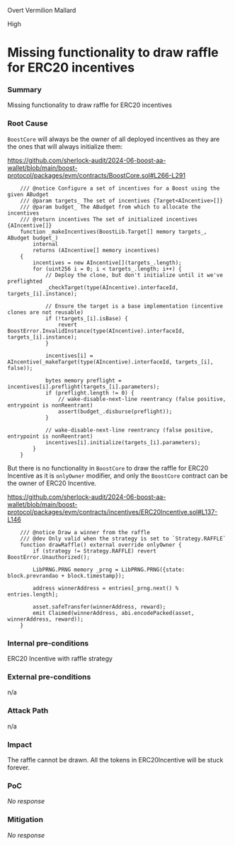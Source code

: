 Overt Vermilion Mallard

High

# Missing functionality to draw raffle for ERC20 incentives

### Summary

Missing functionality to draw raffle for ERC20 incentives

### Root Cause

`BoostCore` will always be the owner of all deployed incentives as they are the ones that will always initialize them:

https://github.com/sherlock-audit/2024-06-boost-aa-wallet/blob/main/boost-protocol/packages/evm/contracts/BoostCore.sol#L266-L291
```solidity
    /// @notice Configure a set of incentives for a Boost using the given ABudget
    /// @param targets_ The set of incentives {Target<AIncentive>[]}
    /// @param budget_ The ABudget from which to allocate the incentives
    /// @return incentives The set of initialized incentives {AIncentive[]}
    function _makeIncentives(BoostLib.Target[] memory targets_, ABudget budget_)
        internal
        returns (AIncentive[] memory incentives)
    {
        incentives = new AIncentive[](targets_.length);
        for (uint256 i = 0; i < targets_.length; i++) {
            // Deploy the clone, but don't initialize until it we've preflighted
            _checkTarget(type(AIncentive).interfaceId, targets_[i].instance);

            // Ensure the target is a base implementation (incentive clones are not reusable)
            if (!targets_[i].isBase) {
                revert BoostError.InvalidInstance(type(AIncentive).interfaceId, targets_[i].instance);
            }

            incentives[i] = AIncentive(_makeTarget(type(AIncentive).interfaceId, targets_[i], false));

            bytes memory preflight = incentives[i].preflight(targets_[i].parameters);
            if (preflight.length != 0) {
                // wake-disable-next-line reentrancy (false positive, entrypoint is nonReentrant)
                assert(budget_.disburse(preflight));
            }

            // wake-disable-next-line reentrancy (false positive, entrypoint is nonReentrant)
            incentives[i].initialize(targets_[i].parameters);
        }
    }
```

But there is no functionality in `BoostCore` to draw the raffle for ERC20 Incentive as it is `onlyOwner` modifier, and only the `BoostCore` contract can be the owner of ERC20 Incentive.

https://github.com/sherlock-audit/2024-06-boost-aa-wallet/blob/main/boost-protocol/packages/evm/contracts/incentives/ERC20Incentive.sol#L137-L146
```solidity
    /// @notice Draw a winner from the raffle
    /// @dev Only valid when the strategy is set to `Strategy.RAFFLE`
    function drawRaffle() external override onlyOwner {
        if (strategy != Strategy.RAFFLE) revert BoostError.Unauthorized();

        LibPRNG.PRNG memory _prng = LibPRNG.PRNG({state: block.prevrandao + block.timestamp});

        address winnerAddress = entries[_prng.next() % entries.length];

        asset.safeTransfer(winnerAddress, reward);
        emit Claimed(winnerAddress, abi.encodePacked(asset, winnerAddress, reward));
    }
```

### Internal pre-conditions

ERC20 Incentive with raffle strategy

### External pre-conditions

n/a

### Attack Path

n/a

### Impact

The raffle cannot be drawn. All the tokens in ERC20Incentive will be stuck forever.

### PoC

_No response_

### Mitigation

_No response_